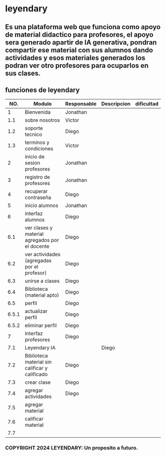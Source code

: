 # leyendary
## Es una plataforma web que funciona como apoyo de material didactico para profesores, el apoyo sera generado apartir de IA generativa, pondran compartir ese material con sus alumnos dando actividades y esos materiales generados los podran ver otro profesores para ocuparlos en sus clases.
## funciones de leyendary
|NO.|Modulo|Responsable|Descripcion|dificultad|
|---|------|-----------|-----------|----------|
|1  |Bienvenida|Jonathan|||
|1.1|sobre nosotros|Victor|||
|1.2|soporte tecnico|Diego|||
|1.3|terminos y condiciones|Victor|||
|2  |inicio de sesion profesores|Jonathan|||
|3  |registro de profesores|Jonathan|||
|4  |recuperar contraseña|Diego|||
|5  |inicio alumnos|Jonathan|||
|6  |interfaz alumnos|Diego|||
|6.1|ver clases y material agregados por el docente|Diego|||
|6.2|ver actividades (agregadas por el profesor)|Diego|||
|6.3|unirse a clases|Diego|||
|6.4|Biblioteca (material apto)|Diego|||
|6.5|perfil|Diego|||
|6.5.1|actualizar perfil|Diego|||
|6.5.2|eliminar perfil|Diego|||
|7|Interfaz profesores|Diego|||
|7.1|Leyendary IA||Diego||
|7.2|Biblioteca material sin calificar y calificado|Diego|||
|7.3|crear clase|Diego|||
|7.4|agregar actividades|Diego|||
|7.5|agregar material||||
|7.6|calificar material||||
|7.7|||||
### COPYRIGHT 2024 LEYENDARY: Un proposito a futuro.
